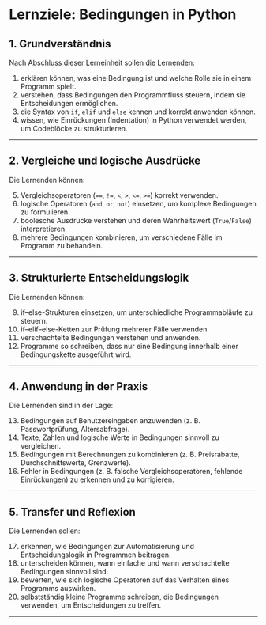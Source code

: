 # Lernziele: Bedingungen in Python

## 1. Grundverständnis

Nach Abschluss dieser Lerneinheit sollen die Lernenden:

1. erklären können, was eine Bedingung ist und welche Rolle sie in einem Programm spielt.  
2. verstehen, dass Bedingungen den Programmfluss steuern, indem sie Entscheidungen ermöglichen.  
3. die Syntax von `if`, `elif` und `else` kennen und korrekt anwenden können.  
4. wissen, wie Einrückungen (Indentation) in Python verwendet werden, um Codeblöcke zu strukturieren.  

---

## 2. Vergleiche und logische Ausdrücke

Die Lernenden können:

5. Vergleichsoperatoren (`==`, `!=`, `<`, `>`, `<=`, `>=`) korrekt verwenden.  
6. logische Operatoren (`and`, `or`, `not`) einsetzen, um komplexe Bedingungen zu formulieren.  
7. boolesche Ausdrücke verstehen und deren Wahrheitswert (`True`/`False`) interpretieren.  
8. mehrere Bedingungen kombinieren, um verschiedene Fälle im Programm zu behandeln.

---

## 3. Strukturierte Entscheidungslogik

Die Lernenden können:

9. if–else-Strukturen einsetzen, um unterschiedliche Programmabläufe zu steuern.  
10. if–elif–else-Ketten zur Prüfung mehrerer Fälle verwenden.  
11. verschachtelte Bedingungen verstehen und anwenden.  
12. Programme so schreiben, dass nur eine Bedingung innerhalb einer Bedingungskette ausgeführt wird.  

---

## 4. Anwendung in der Praxis

Die Lernenden sind in der Lage:

13. Bedingungen auf Benutzereingaben anzuwenden (z. B. Passwortprüfung, Altersabfrage).  
14. Texte, Zahlen und logische Werte in Bedingungen sinnvoll zu vergleichen.  
15. Bedingungen mit Berechnungen zu kombinieren (z. B. Preisrabatte, Durchschnittswerte, Grenzwerte).  
16. Fehler in Bedingungen (z. B. falsche Vergleichsoperatoren, fehlende Einrückungen) zu erkennen und zu korrigieren.  

---

## 5. Transfer und Reflexion

Die Lernenden sollen:

17. erkennen, wie Bedingungen zur Automatisierung und Entscheidungslogik in Programmen beitragen.  
18. unterscheiden können, wann einfache und wann verschachtelte Bedingungen sinnvoll sind.  
19. bewerten, wie sich logische Operatoren auf das Verhalten eines Programms auswirken.  
20. selbstständig kleine Programme schreiben, die Bedingungen verwenden, um Entscheidungen zu treffen.

---
